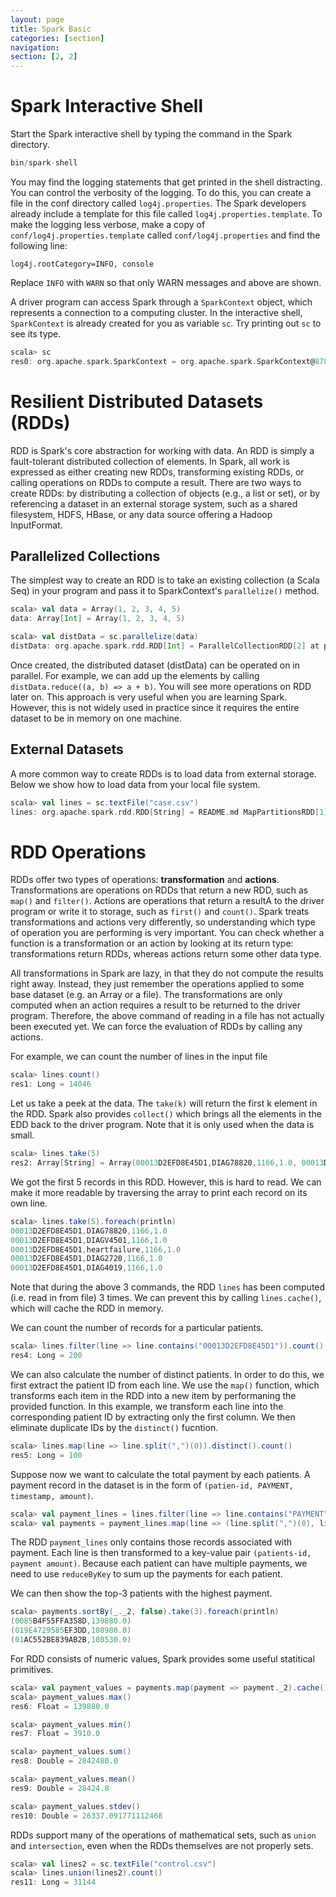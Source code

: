 ```yaml
---
layout: page
title: Spark Basic
categories: [section]
navigation:
section: [2, 2]
---
```


# Spark Interactive Shell
Start the Spark interactive shell by typing the command in the Spark directory.

```scala
bin/spark-shell
```

You may find the logging statements that get printed in the shell distracting. You can control the verbosity of the logging. To do this, you can create a file in the conf directory called `log4j.properties`. The Spark developers already include a template for this file called `log4j.properties.template`. To make the logging less verbose, make a copy of `conf/log4j.properties.template` called `conf/log4j.properties` and find the following line:

```
log4j.rootCategory=INFO, console
```

Replace `INFO` with `WARN` so that only WARN messages and above are shown.


A driver program can access Spark through a `SparkContext` object, which represents a connection to a computing cluster. In the interactive shell, `SparkContext` is already created for you as variable `sc`. Try printing out `sc` to see its type.

```scala
scala> sc
res0: org.apache.spark.SparkContext = org.apache.spark.SparkContext@87860de
```

# Resilient Distributed Datasets (RDDs)
RDD is Spark's core abstraction for working with data. An RDD is simply a fault-tolerant distributed collection of elements. In Spark, all work is expressed as either creating new RDDs, transforming existing RDDs, or calling operations on RDDs to compute a result. There are two ways to create RDDs: by distributing a collection of objects (e.g., a list or set), or by referencing a dataset in an external storage system, such as a shared filesystem, HDFS, HBase, or any data source offering a Hadoop InputFormat.

## Parallelized Collections

The simplest way to create an RDD is to take an existing collection (a Scala Seq) in your program and pass it to SparkContext's `parallelize()` method.

```scala
scala> val data = Array(1, 2, 3, 4, 5)
data: Array[Int] = Array(1, 2, 3, 4, 5)

scala> val distData = sc.parallelize(data)
distData: org.apache.spark.rdd.RDD[Int] = ParallelCollectionRDD[2] at parallelize at <console>:23
```
Once created, the distributed dataset (distData) can be operated on in parallel. For example, we can add up the elements by calling `distData.reduce((a, b) => a + b)`. You will see more operations on RDD later on.
This approach is very useful when you are learning Spark. However, this is not widely used in practice since it requires the entire dataset to be in memory on one machine.


## External Datasets
A more common way to create RDDs is to load data from external storage. Below we show how to load data from your local file system.

```scala
scala> val lines = sc.textFile("case.csv")
lines: org.apache.spark.rdd.RDD[String] = README.md MapPartitionsRDD[1] at textFile at <console>:21
```

# RDD Operations
RDDs offer two types of operations: **transformation** and **actions**. 
Transformations are operations on RDDs that return a new RDD, such as `map()` and `filter()`.
Actions are operations that return a resultA to the driver program or write it to storage, such as `first()` and `count()`.
Spark treats transformations and actions very differently, so understanding which type of operation you are performing is very important.
You can check whether a function is a transformation or an action by looking at its return type: transformations return RDDs, whereas actions return some other data type.

All transformations in Spark are lazy, in that they do not compute the results right away. Instead, they just remember the operations applied to some base dataset (e.g. an Array or a file). The transformations are only computed when an action requires a result to be returned to the driver program.
Therefore, the above command of reading in a file has not actually been executed yet. 
We can force the evaluation of RDDs by calling any actions.

For example, we can count the number of lines in the input file

```scala
scala> lines.count()
res1: Long = 14046
```
Let us take a peek at the data. The `take(k)` will return the first k element in the RDD. Spark also provides `collect()` which brings all the elements in the EDD back to the driver program. Note that it is only used when the data is small.

```scala
scala> lines.take(5)
res2: Array[String] = Array(00013D2EFD8E45D1,DIAG78820,1166,1.0, 00013D2EFD8E45D1,DIAGV4501,1166,1.0, 00013D2EFD8E45D1,heartfailure,1166,1.0, 00013D2EFD8E45D1,DIAG2720,1166,1.0, 00013D2EFD8E45D1,DIAG4019,1166,1.0)  
```

We got the first 5 records in this RDD. However, this is hard to read. We can make it more readable by traversing the array to print each record on its own line. 

```scala
scala> lines.take(5).foreach(println)
00013D2EFD8E45D1,DIAG78820,1166,1.0
00013D2EFD8E45D1,DIAGV4501,1166,1.0
00013D2EFD8E45D1,heartfailure,1166,1.0
00013D2EFD8E45D1,DIAG2720,1166,1.0
00013D2EFD8E45D1,DIAG4019,1166,1.0
```
Note that during the above 3 commands, the RDD `lines` has been computed (i.e. read in from file) 3 times. We can prevent this by calling `lines.cache()`, which will cache the RDD in memory.

We can count the number of records for a particular patients.

```scala
scala> lines.filter(line => line.contains("00013D2EFD8E45D1")).count()
res4: Long = 200
```

We can also calculate the number of distinct patients.
In order to do this, we first extract the patient ID from each line.
We use the `map()` function, which transforms each item in the RDD into a new item by performaning the provided function. In this example, we transform each line into the corresponding patient ID by extracting only the first column. We then eliminate duplicate IDs by the `distinct()` fucntion.

```scala
scala> lines.map(line => line.split(",")(0)).distinct().count()
res5: Long = 100
```

Suppose now we want to calculate the total payment by each patients. A payment record in the dataset is in the form of `(patien-id, PAYMENT, timestamp, amount)`.

```scala
scala> val payment_lines = lines.filter(line => line.contains("PAYMENT"))
scala> val payments = payment_lines.map(line => (line.split(",")(0), line.split(",")(3).toFloat)).reduceByKey(_+_)
```

The RDD `payment_lines` only contains those records associated with payment. Each line is then transformed to a key-value pair `(patients-id, payment amount)`. Because each patient can have multiple payments, we need to use `reduceByKey` to sum up the payments for each patient.

We can then show the top-3 patients with the highest payment.

```scala
scala> payments.sortBy(_._2, false).take(3).foreach(println)
(0085B4F55FFA358D,139880.0)
(019E4729585EF3DD,108980.0)
(01AC552BE839AB2B,108530.0)
```

For RDD consists of numeric values, Spark provides some useful statitical primitives.

```scala
scala> val payment_values = payments.map(payment => payment._2).cache()
scala> payment_values.max()
res6: Float = 139880.0

scala> payment_values.min()
res7: Float = 3910.0

scala> payment_values.sum()
res8: Double = 2842480.0

scala> payment_values.mean()
res9: Double = 28424.8  

scala> payment_values.stdev()
res10: Double = 26337.091771112468
```

RDDs support many of the operations of mathematical sets, such as `union` and `intersection`, even when the RDDs themselves are not properly sets.

```scala
scala> val lines2 = sc.textFile("control.csv")
scala> lines.union(lines2).count()
res11: Long = 31144
```

